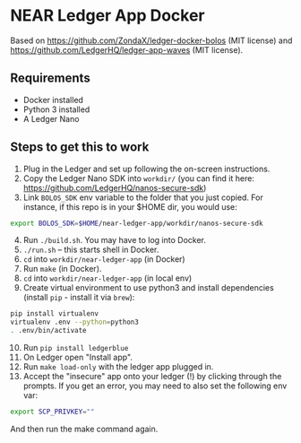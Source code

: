 # NEAR Ledger App Docker

Based on https://github.com/ZondaX/ledger-docker-bolos (MIT license) and https://github.com/LedgerHQ/ledger-app-waves (MIT license).

## Requirements

* Docker installed
* Python 3 installed
* A Ledger Nano

## Steps to get this to work

1. Plug in the Ledger and set up following the on-screen instructions.
2. Copy the Ledger Nano SDK into `workdir/` (you can find it here: https://github.com/LedgerHQ/nanos-secure-sdk)
3. Link `BOLOS_SDK` env variable to the folder that you just copied. For instance, if this repo is in your $HOME dir, you would use:
  
  ```bash
  export BOLOS_SDK=$HOME/near-ledger-app/workdir/nanos-secure-sdk
  ```

4. Run `./build.sh`. You may have to log into Docker.
5. `./run.sh` – this starts shell in Docker.
6. `cd` into `workdir/near-ledger-app` (in Docker) 
7. Run `make` (in Docker).
8. `cd` into `workdir/near-ledger-app` (in local env) 
9. Create virtual environment to use python3 and install dependencies (install `pip` - install it via `brew`):

```bash
pip install virtualenv
virtualenv .env --python=python3
. .env/bin/activate
```

10. Run `pip install ledgerblue`
11. On Ledger open "Install app".
12. Run `make load-only` with the ledger app plugged in.
13. Accept the "insecure" app onto your ledger (!) by clicking through the prompts.
If you get an error, you may need to also set the following env var:
  
  ```bash
  export SCP_PRIVKEY=""
  ```

  And then run the make command again.
